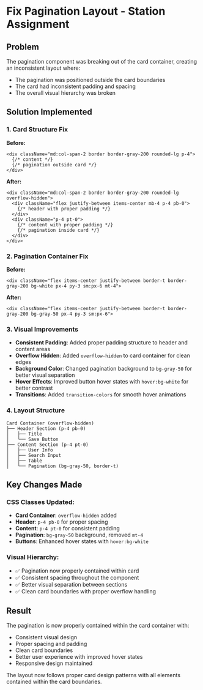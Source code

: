 # Fix Pagination Layout - Station Assignment

## Problem
The pagination component was breaking out of the card container, creating an inconsistent layout where:
- The pagination was positioned outside the card boundaries
- The card had inconsistent padding and spacing
- The overall visual hierarchy was broken

## Solution Implemented

### 1. Card Structure Fix
**Before:**
```tsx
<div className="md:col-span-2 border border-gray-200 rounded-lg p-4">
  {/* content */}
  {/* pagination outside card */}
</div>
```

**After:**
```tsx
<div className="md:col-span-2 border border-gray-200 rounded-lg overflow-hidden">
  <div className="flex justify-between items-center mb-4 p-4 pb-0">
    {/* header with proper padding */}
  </div>
  <div className="p-4 pt-0">
    {/* content with proper padding */}
    {/* pagination inside card */}
  </div>
</div>
```

### 2. Pagination Container Fix
**Before:**
```tsx
<div className="flex items-center justify-between border-t border-gray-200 bg-white px-4 py-3 sm:px-6 mt-4">
```

**After:**
```tsx
<div className="flex items-center justify-between border-t border-gray-200 bg-gray-50 px-4 py-3 sm:px-6">
```

### 3. Visual Improvements
- **Consistent Padding**: Added proper padding structure to header and content areas
- **Overflow Hidden**: Added `overflow-hidden` to card container for clean edges
- **Background Color**: Changed pagination background to `bg-gray-50` for better visual separation
- **Hover Effects**: Improved button hover states with `hover:bg-white` for better contrast
- **Transitions**: Added `transition-colors` for smooth hover animations

### 4. Layout Structure
```
Card Container (overflow-hidden)
├── Header Section (p-4 pb-0)
│   ├── Title
│   └── Save Button
├── Content Section (p-4 pt-0)
│   ├── User Info
│   ├── Search Input
│   ├── Table
│   └── Pagination (bg-gray-50, border-t)
```

## Key Changes Made

### CSS Classes Updated:
- **Card Container**: `overflow-hidden` added
- **Header**: `p-4 pb-0` for proper spacing
- **Content**: `p-4 pt-0` for consistent padding
- **Pagination**: `bg-gray-50` background, removed `mt-4`
- **Buttons**: Enhanced hover states with `hover:bg-white`

### Visual Hierarchy:
- ✅ Pagination now properly contained within card
- ✅ Consistent spacing throughout the component
- ✅ Better visual separation between sections
- ✅ Clean card boundaries with proper overflow handling

## Result
The pagination is now properly contained within the card container with:
- Consistent visual design
- Proper spacing and padding
- Clean card boundaries
- Better user experience with improved hover states
- Responsive design maintained

The layout now follows proper card design patterns with all elements contained within the card boundaries.





